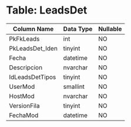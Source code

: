 # Table: LeadsDet

| Column Name | Data Type | Nullable |
|-------------|-----------|----------|
| PkFkLeads | int | NO |
| PkLeadsDet_Iden | tinyint | NO |
| Fecha | datetime | NO |
| Descripcion | nvarchar | NO |
| IdLeadsDetTipos | tinyint | NO |
| UserMod | smallint | NO |
| HostMod | nvarchar | NO |
| VersionFila | tinyint | NO |
| FechaMod | datetime | NO |
